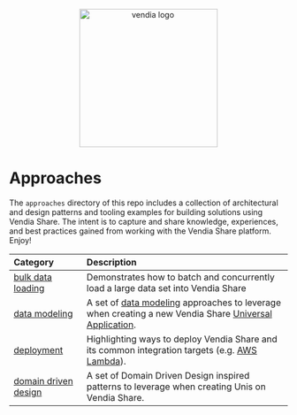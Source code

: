 <p align="center">
  <a href="https://vendia.net/">
    <img src="https://www.vendia.com/images/logo/logo.svg" alt="vendia logo" width="250px">
  </a>
</p>

# Approaches
The `approaches` directory of this repo includes a collection of architectural and design patterns and tooling examples for building solutions using Vendia Share.  The intent is to capture and share knowledge, experiences, and best practices gained from working with the Vendia Share platform.  Enjoy!

| Category | Description |
|:---------|:---------|
| [bulk data loading](bulk-data-loading/README.md) | Demonstrates how to batch and concurrently load a large data set into Vendia Share |
| [data modeling](data-modeling/README.md) | A set of [data modeling](https://www.vendia.net/docs/share/data-modeling) approaches to leverage when creating a new Vendia Share [Universal Application](https://www.vendia.net/docs/share/uni-creation). |
| [deployment](deployment/README.md) | Highlighting ways to deploy Vendia Share and its common integration targets (e.g. [AWS Lambda](https://aws.amazon.com/lambda/)). |
| [domain driven design](domain-driven-design/README.md) | A set of Domain Driven Design inspired patterns to leverage when creating Unis on Vendia Share. |


